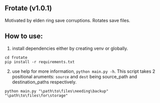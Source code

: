 Frotate (v1.0.1)
---

Motivated by elden ring save corruptions. Rotates save files. 

## How to use:

1. install dependencies either by creating venv or globally.
```
cd frotate
pip install -r requirements.txt
```

2. use help for more information, `python main.py -h`. This script takes 2 positional aruments: `source` and `dest` being source_path and destination_paths respectively.

```
python main.py "\path\to\files\needing\backup" "\path\to\files\for\storage"
```
